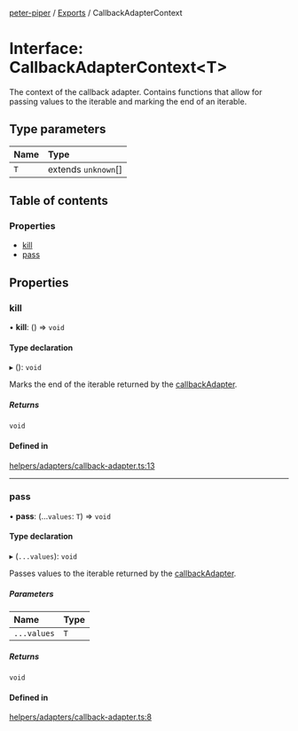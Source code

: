 [peter-piper](../README.md) / [Exports](../modules.md) / CallbackAdapterContext

# Interface: CallbackAdapterContext<T\>

The context of the callback adapter. Contains functions that allow for passing values to the iterable and marking the end of an iterable.

## Type parameters

| Name | Type |
| :------ | :------ |
| `T` | extends `unknown`[] |

## Table of contents

### Properties

- [kill](CallbackAdapterContext.md#kill)
- [pass](CallbackAdapterContext.md#pass)

## Properties

### kill

• **kill**: () => `void`

#### Type declaration

▸ (): `void`

Marks the end of the iterable returned by the [callbackAdapter](../modules.md#callbackadapter).

##### Returns

`void`

#### Defined in

[helpers/adapters/callback-adapter.ts:13](https://github.com/jdeurt/peter-piper/blob/4772ee3/src/helpers/adapters/callback-adapter.ts#L13)

___

### pass

• **pass**: (...`values`: `T`) => `void`

#### Type declaration

▸ (`...values`): `void`

Passes values to the iterable returned by the [callbackAdapter](../modules.md#callbackadapter).

##### Parameters

| Name | Type |
| :------ | :------ |
| `...values` | `T` |

##### Returns

`void`

#### Defined in

[helpers/adapters/callback-adapter.ts:8](https://github.com/jdeurt/peter-piper/blob/4772ee3/src/helpers/adapters/callback-adapter.ts#L8)
